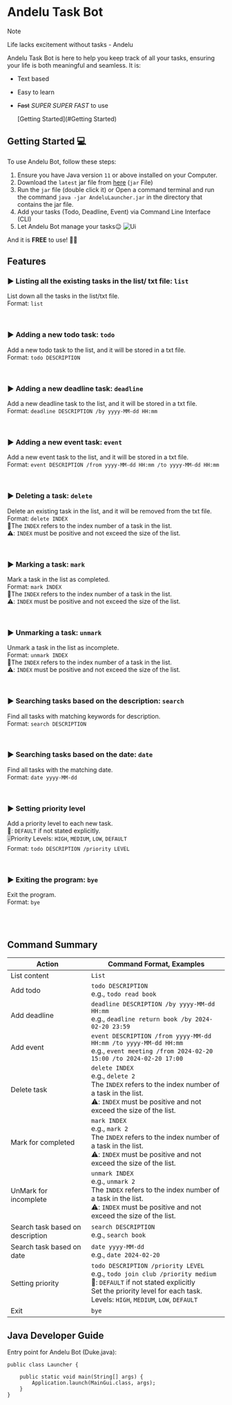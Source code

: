 # Andelu Task Bot
> [!NOTE]
> Life lacks excitement without tasks - Andelu

Andelu Task Bot is here to help you keep track of all your tasks, ensuring your life is both meaningful and seamless.
It is:

- Text based
- Easy to learn 
- ~~Fast~~ _SUPER SUPER FAST_ to use

  [Getting Started](#Getting Started)

## Getting Started 💻

To use  Andelu Bot, follow these steps:

1. Ensure you have Java version `11` or above installed on your Computer.
2. Download the `latest` jar file from [here](https://github.com/AndrewOng2066/ip/releases) (`jar` File)
3. Run the `jar` file (double click it) or Open a command terminal and run the command `java -jar AndeluLauncher.jar` in the directory that contains the jar file.
4. Add your tasks (Todo, Deadline, Event) via Command Line Interface (CLI)
5. Let Andelu Bot manage your tasks😉
![Ui](https://github.com/AndrewOng2066/ip/assets/156929179/5edfabda-b64a-4fe0-8328-510581945530)

And it is **FREE** to use! 🚫💵

## Features

### ▶️ Listing all the existing tasks in the list/ txt file: `list`
List down all the tasks in the list/txt file. <br>
Format: `list`<br>

<br>

### ▶️ Adding a new todo task: `todo`
Add a new todo task to the list, and it will be stored in a txt file.<br>
Format: `todo DESCRIPTION`<br>

<br>

### ▶️ Adding a new deadline task: `deadline`
Add a new deadline task to the list, and it will be stored in a txt file.<br>
Format: `deadline DESCRIPTION /by yyyy-MM-dd HH:mm`<br>

<br>

### ▶️ Adding a new event task: `event`
Add a new event task to the list, and it will be stored in a txt file.<br>
Format: `event DESCRIPTION /from yyyy-MM-dd HH:mm /to yyyy-MM-dd HH:mm`<br>

<br>

### ▶️ Deleting a task: `delete`
Delete an existing task in the list, and it will be removed from the txt file.<br>
Format: `delete INDEX`<br>
📝The `INDEX` refers to the index number of a task in the list.<br> 
⚠️: `INDEX` must be positive and not exceed the size of the list.

<br>

### ▶️ Marking a task: `mark`
Mark a task in the list as completed. <br>
Format: `mark INDEX`<br>
📝The `INDEX` refers to the index number of a task in the list. <br>
⚠️: `INDEX` must be positive and not exceed the size of the list.<br>

<br>

### ▶️ Unmarking a task: `unmark`
Unmark a task in the list as incomplete. <br>
Format: `unmark INDEX`<br>
📝The `INDEX` refers to the index number of a task in the list. <br>
⚠️: `INDEX` must be positive and not exceed the size of the list.<br>

<br>

### ▶️ Searching tasks based on the description: `search`
Find all tasks with matching keywords for description. <br>
Format: `search DESCRIPTION`<br>

<br>

### ▶️ Searching tasks based on the date: `date`
Find all tasks with the matching date. <br>
Format: `date yyyy-MM-dd`<br>

<br>

### ▶️ Setting priority level
Add a priority level to each new task.<br>
📝: `DEFAULT` if not stated explicitly.<br>
🎚️Priority Levels: `HIGH`, `MEDIUM`, `LOW`, `DEFAULT`<br>
Format: `todo DESCRIPTION /priority LEVEL`<br>

<br>

### ▶️ Exiting the program: `bye`
Exit the program.<br>
Format: `bye`<br>

<br>
<br>

## Command Summary
| Action | Command Format, Examples |
| --- | --- | 
| List content | `List` |
| Add todo | `todo DESCRIPTION` <br>e.g., `todo read book` |
| Add deadline | `deadline DESCRIPTION /by yyyy-MM-dd HH:mm` <br>e.g., `deadline return book /by 2024-02-20 23:59` | 
| Add event | `event DESCRIPTION /from yyyy-MM-dd HH:mm /to yyyy-MM-dd HH:mm` <br>e.g., `event meeting /from 2024-02-20 15:00 /to 2024-02-20 17:00` |
| Delete task | `delete INDEX` <br>e.g., `delete 2` <br>The `INDEX` refers to the index number of a task in the list. <br>⚠️: `INDEX` must be positive and not exceed the size of the list. |
| Mark for completed | `mark INDEX` <br>e.g., `mark 2` <br>The `INDEX` refers to the index number of a task in the list. <br>⚠️: `INDEX` must be positive and not exceed the size of the list. |
| UnMark for incomplete | `unmark INDEX` <br>e.g., `unmark 2` <br>The `INDEX` refers to the index number of a task in the list.  <br> ⚠️: `INDEX` must be positive and not exceed the size of the list. |
| Search task based on description | `search DESCRIPTION` <br>e.g., `search book` |
| Search task based on date | `date yyyy-MM-dd` <br>e.g., `date 2024-02-20` |
| Setting priority | `todo DESCRIPTION /priority LEVEL` <br>e.g., `todo join club /priority medium` <br>📝: `DEFAULT` if not stated explicitly <br> Set the priority level for each task. <br> Levels: `HIGH`, `MEDIUM`, `LOW`, `DEFAULT`|
| Exit | `bye` |


## Java Developer Guide
Entry point for Andelu Bot (Duke.java):
```
public class Launcher {

    public static void main(String[] args) {
        Application.launch(MainGui.class, args);
    }
}
```
